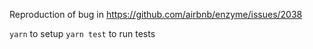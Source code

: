 Reproduction of bug in https://github.com/airbnb/enzyme/issues/2038

`yarn` to setup
`yarn test` to run tests
